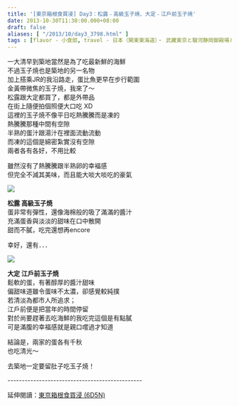 ```yaml
---
title: '[東京箱根食買浸] Day3：松露﹣高級玉子焼、大定﹣江戶前玉子焼'
date: 2013-10-30T11:30:00.000+08:00
draft: false
aliases: [ "/2013/10/day3_3798.html" ]
tags : [flavor - 小食部, travel - 日本（関東東海道）・ 武藏東京と駿河静岡御殿場と相模神奈川箱根]
---
```


一大清早到築地當然是為了吃最新鮮的海鮮  
不過玉子焼也是築地的另一名物  
加上搭乘JR的我沿路走，蛋比魚更早在步行範圍  
金黃帶微焦的玉子焼，我來了～  
松露跟大定都買了，都是外帶品  
在街上隨便拍個照便大口吃 XD  
這裡的玉子焼不像平日吃熱騰騰而是凍的  
熱騰騰那種中間有空隙  
半熟的蛋汁跟湯汁在裡面流動流動  
而凍的這個是綿密紮實沒有空隙  
兩者各有各好，不用比較  
  
雖然沒有了熱騰騰跟半熟卵的幸褔感  
但完全不減其美味，而且能大啖大啖吃的豪氣  
  
  

![](/images/tokyo3b.jpg)

**松露 高級玉子焼**  
蛋非常有彈性，還像海棉般的吸了滿滿的醬汁  
充滿蛋香與淡淡的甜味在口中散開  
甜而不膩，吃完還想再encore  
  
幸好，還有．．．  
  
  

![](/images/tokyo3b1.jpg)

**大定 江戶前玉子焼**  
鬆軟的蛋，有著醇厚的醬汁甜味  
偏甜味道雖令蛋味不太濃，卻感覺較純撲  
若清淡為都市人所追求；  
江戶前便是把當年的時間停留  
對於尚要趕著去吃海鮮的我吃完這個是有點膩  
可是滿腹的幸福感就是親口嚐過才知道  
  
  
結論是，兩家的蛋各有千秋  
也吃清光～  
  
  
去築地一定要留肚子吃玉子焼！  
  
\-----------------------------------------------  
  
延伸閱讀：[東京箱根食買浸 (6D5N)](https://hidie.net/tokyo6d5n/)
